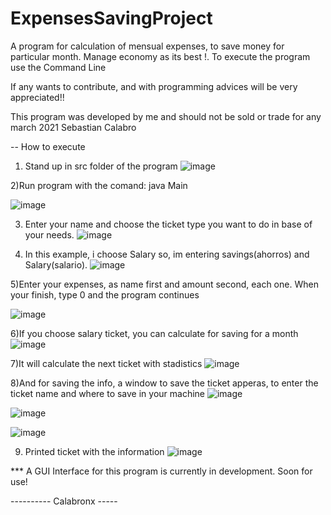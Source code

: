 # ExpensesSavingProject
A program for calculation of mensual expenses, to save money for particular month. Manage economy as its best !.
To execute the program use the Command Line

If any wants to contribute, and with programming advices will be very appreciated!!

This program was developed by me and should not be sold or trade for any march
2021 Sebastian Calabro

-- How to execute

1) Stand up in src folder of the program
![image](https://user-images.githubusercontent.com/69681105/159269527-bb5ce1a3-4102-4f35-b691-614fb7728b0b.png)

2)Run program with the comand: java Main

![image](https://user-images.githubusercontent.com/69681105/159269740-a925e754-2dde-41e1-a6f5-9ae8941e8cb7.png)

3) Enter your name and choose the ticket type you want to do in base of your needs.
![image](https://user-images.githubusercontent.com/69681105/159270183-c77d3935-337a-4ecb-b22e-15fbb934d83c.png)

4) In this example, i choose Salary so, im entering savings(ahorros) and Salary(salario).
 ![image](https://user-images.githubusercontent.com/69681105/159270476-b38c05ff-6754-450f-8c27-467df3200eed.png)

5)Enter your expenses, as name first and amount second, each one. When your finish, type 0 and the program continues

![image](https://user-images.githubusercontent.com/69681105/159270756-b218a732-1d11-4d25-afb4-0f879a3e4104.png)

6)If you choose salary ticket, you can calculate for saving for a month
![image](https://user-images.githubusercontent.com/69681105/159271000-9b9657df-6bfd-4f59-abd7-e91e058d8fa3.png)

7)It will calculate the next ticket with stadistics
![image](https://user-images.githubusercontent.com/69681105/159271165-a5052520-dc40-4fad-b854-148c78cdc45b.png)

8)And for saving the info, a window to save the ticket apperas, to enter the ticket name and where to save in your machine
![image](https://user-images.githubusercontent.com/69681105/159271359-6fd29a13-e73c-4aab-9d6d-23e2cfd83cef.png)

![image](https://user-images.githubusercontent.com/69681105/159271424-15c06d24-ce81-4a17-a36d-9dab630b6657.png)

![image](https://user-images.githubusercontent.com/69681105/159271499-ec7839c4-0883-421d-baed-2b6fb446e836.png)

9) Printed ticket with the information
![image](https://user-images.githubusercontent.com/69681105/159271562-bc5df410-5c66-49bd-90a4-b97df1988301.png)


*** A GUI Interface for this program is currently in development. Soon for use!

---------- Calabronx -----




